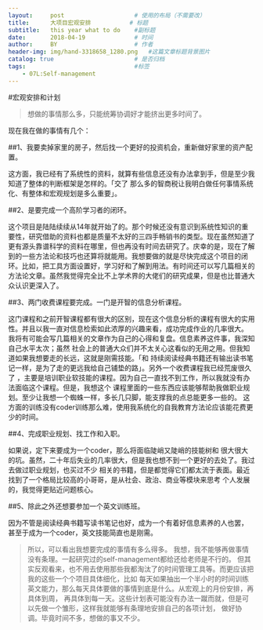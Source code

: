```yaml
---
layout:     post   				    # 使用的布局（不需要改）
title:      大项目宏观安排 		  # 标题 
subtitle:   this year what to do    #副标题
date:       2018-04-19 				# 时间
author:     BY 						# 作者
header-img: img/hand-3318658_1280.png 	#这篇文章标题背景图片
catalog: true 						# 是否归档
tags:								#标签
    - 07L:Self-management
---
```


#宏观安排和计划
>想做的事情那么多，只能统筹协调好才能挤出更多时间了。

现在我在做的事情有几个：

##1、我要卖掉家里的房子，然后找一个更好的投资机会，重新做好家里的资产配置。

这方面，我已经有了系统性的资料，就算有些信息还没有办法拿到手，但是至少我知道了整体的判断框架是怎样的。「交了
那么多的智商税让我明白做任何事情系统化、有整体和宏观规划是多么重要」。


##2、是要完成一个高阶学习者的闭环。

这个项目是陆陆续续从14年就开始了的。那个时候还没有意识到系统性知识的重要性，研究借助的资料也都是质量不太好的三四手畅销书的类型。现在虽然知道了更有源头靠谱科学的资料在哪里，但也再没有时间去研究了。庆幸的是，现在了解到的一些方法论和技巧也还算将就能用。我想要做的就是尽快完成这个项目的闭环。比如，把工具方面设置好，学习好和了解到用法。有时间还可以写几篇相关的方法论文章。虽然我觉得完全比不上学术界的大佬们的研究成果，但是也比普通大众认识更深入了。


##3、两门收费课程要完成。一门是开智的信息分析课程。

这门课程和之前开智课程都有很大的区别，现在这个信息分析的课程有很大的实用性。并且以我一直对信息检索如此浓厚的兴趣来看，成功完成作业的几率很大。
我将有可能会写几篇相关的文章作为自己的心得和复盘。信息素养这件事，我深知自己水平太次；虽然
社会上的普通大众们并不太关心这看似的无用之用。但我知道如果我想要走的长远，这就是刚需技能。「和
持续阅读经典书籍还有输出读书笔记一样，是为了走的更远我给自己铺垫的路」。另外一个收费课程我已经荒废很久了
，主要是培训职业软技能的课程。因为自己一直找不到工作，所以我就没有办法面临这个课程。但是，我想这个
课程里面的一些东西应该能够帮助我做职业规划。至少让我想一个蜘蛛一样，多长几只脚，能支撑我的点总能更多一些的。
这方面的训练没有coder训练那么难，使用我系统化的自我教育方法论应该能花费更少的时间。


##4、完成职业规划、找工作和入职。

如果说，定下来要成为一个coder，那么将面临陡峭又陡峭的技能树和
很大很大的坑。虽然，二十年后失业的几率很大，但是我也想不到一个更好的去处了。我过去做过职业规划，也买过不少
相关的书籍，但是都觉得它们都太流于表面。最近找到了一个格局比较高的小哥哥，是从社会、政治、商业等模块来思考
个人发展的，我觉得更贴近问题核心。


##5、除此之外还想要参加一个英文训练班。

因为不管是阅读经典书籍写读书笔记也好，成为一个有着好信息素养的人也罢，
甚至于成为一个coder，英文技能简直也是刚需。


>所以，可以看出我想要完成的事情有多么得多。
我想，我不能够再做事情没有条理。一起研究过的self-management都给还给老师是不行的。
但其实反观看来，也不用去使用那些我都淘汰了的时间管理工具等。而更应该把我的这些一个个项目具体细化，比如
每天如果抽出一个半小时的时间训练英文能力，那么每天具体要做的事情到底是什么。从宏观上的月份安排，再具体到周，
再具体到每一天。这些计划表可能没有办法一蹴而就，但是可以先做一个雏形，这样我就能够有条理地安排自己的各项计划，
做好协调。毕竟时间不多，想做的事又不少。

